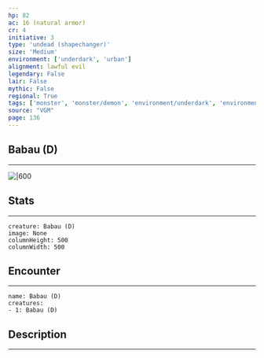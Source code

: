 ```yaml
---
hp: 82
ac: 16 (natural armor)
cr: 4
initiative: 3
type: 'undead (shapechanger)'    
size: 'Medium'
environment: ['underdark', 'urban']
alignment: lawful evil
legendary: False
lair: False
mythic: False
regional: True
tags: ['monster', 'monster/demon', 'environment/underdark', 'environment/urban']
source: "VGM"
page: 136
---
```


## Babau (D)
---

![|600](D:/Program%20Files/5e.tools/img/bestiary/VGM/Babau.jpg)

## Stats
---

```statblock
creature: Babau (D)
image: None
columnHeight: 500
columnWidth: 500
```

## Encounter
---

```encounter-table
name: Babau (D)
creatures:
- 1: Babau (D)
```

## Description
---




